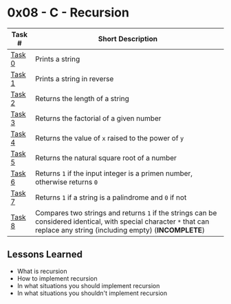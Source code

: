  # 0x08 - C - Recursion
Task # | Short Description
-------|------------
[Task 0](0-puts_recursion.c) | Prints a string
[Task 1](1-print_rev_recursion.c) | Prints a string in reverse
[Task 2](2-strlen_recursion.c) | Returns the length of a string
[Task 3](3-factorial.c) | Returns the factorial of a given number
[Task 4](4-pow_recursion.c) | Returns the value of `x` raised to the power of `y`
[Task 5](5-sqrt_recursion.c) | Returns the natural square root of a number
[Task 6](6-is-prime_number.c) | Returns `1` if the input integer is a primen number, otherwise returns `0`
[Task 7](7-is_palindrome.c) | Returns `1` if a string is a palindrome and `0` if not
[Task 8](100-wildcmp.c) | Compares two strings and returns `1` if the strings can be considered identical, with special character `*` that can replace any string (including empty) (**INCOMPLETE**)

 ## Lessons Learned
* What is recursion
* How to implement recursion
* In what situations you should implement recursion
* In what situations you shouldn't implement recursion
